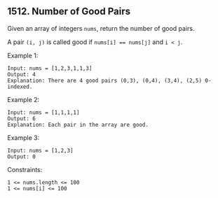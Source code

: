 ## 1512. Number of Good Pairs

Given an array of integers `nums`, return the number of good pairs.

A pair `(i, j)` is called good if `nums[i] == nums[j]` and `i < j`.

Example 1:

```
Input: nums = [1,2,3,1,1,3]
Output: 4
Explanation: There are 4 good pairs (0,3), (0,4), (3,4), (2,5) 0-indexed.
```

Example 2:

```
Input: nums = [1,1,1,1]
Output: 6
Explanation: Each pair in the array are good.
```

Example 3:

```
Input: nums = [1,2,3]
Output: 0
```

Constraints:

```
1 <= nums.length <= 100
1 <= nums[i] <= 100
```

